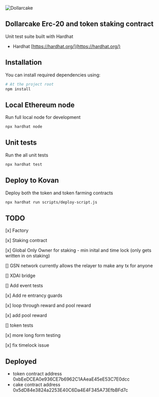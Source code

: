 ![Dollarcake](https://dollarcake.com/logo_dark.png)

## Dollarcake Erc-20 and token staking contract

Unit test suite built with Hardhat

- Hardhat [https://hardhat.org/](https://hardhat.org/)

## Installation

You can install required dependencies using:

```sh
# At the project root
npm install
```

## Local Ethereum node

Run full local node for development

```sh
npx hardhat node
```

## Unit tests

Run the all unit tests

```sh
npx hardhat test
```

## Deploy to Kovan

Deploy both the token and token farming contracts

```sh
npx hardhat run scripts/deploy-script.js
```

## TODO 
[x] Factory

[x] Staking contract

[x] Global Only Owner for staking - min inital and time lock (only gets written in on staking)

[] GSN network currently allows the relayer to make any tx for anyone

[] XDAI bridge

[] Add event tests

[x] Add re entrancy guards

[x] loop through reward and pool reward

[x] add pool reward 

[] token tests

[x] more long form testing

[x] fix timelock issue 

## Deployed 
* token contract address 0xbEeDCEA0e936CE7b6962C1AAeaE45eE53C7E0dcc
* cake contract address 0x5dD84e3824a2253E40C6Da4E4F345A73EfbBFd7c
